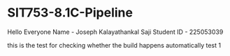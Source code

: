 # SIT753-8.1C-Pipeline

Hello Everyone
Name - Joseph Kalayathankal Saji
Student ID - 225053039

this is the test for checking whether the build happens automatically
test 1
